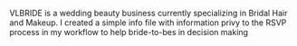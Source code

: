VLBRIDE is a wedding beauty business currently specializing in Bridal Hair and Makeup.  I created a simple info file with information privy to the RSVP process in my workflow to help bride-to-bes in decision making

